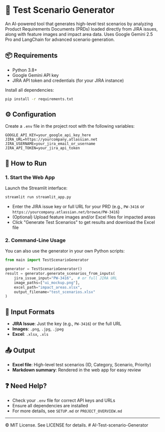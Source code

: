 # 🧪 Test Scenario Generator

An AI-powered tool that generates high-level test scenarios by analyzing Product Requirements Documents (PRDs) loaded directly from JIRA issues, along with feature images and impact area data. Uses Google Gemini 2.5 Pro and LangChain for advanced scenario generation.


## 📦 Requirements

- Python 3.8+
- Google Gemini API key
- JIRA API token and credentials (for your JIRA instance)

Install all dependencies:
```bash
pip install -r requirements.txt
```

## ⚙️ Configuration

Create a `.env` file in the project root with the following variables:
```
GOOGLE_API_KEY=your_google_api_key_here
JIRA_URL=https://yourcompany.atlassian.net
JIRA_USERNAME=your_jira_email_or_username
JIRA_API_TOKEN=your_jira_api_token
```

## 🏃 How to Run

### 1. Start the Web App
Launch the Streamlit interface:
```bash
streamlit run streamlit_app.py
```
- Enter the JIRA issue key or full URL for your PRD (e.g., `PW-3416` or `https://yourcompany.atlassian.net/browse/PW-3416`)
- (Optional) Upload feature images and/or Excel files for impacted areas
- Click "Generate Test Scenarios" to get results and download the Excel file

### 2. Command-Line Usage
You can also use the generator in your own Python scripts:
```python
from main import TestScenarioGenerator

generator = TestScenarioGenerator()
result = generator.generate_scenarios_from_inputs(
    jira_issue_input="PW-3416",  # or full JIRA URL
    image_paths=["ui_mockup.png"],
    excel_path="impact_areas.xlsx",
    output_filename="test_scenarios.xlsx"
)
```

## 📝 Input Formats
- **JIRA Issue**: Just the key (e.g., `PW-3416`) or the full URL
- **Images**: `.png`, `.jpg`, `.jpeg`
- **Excel**: `.xlsx`, `.xls`

## 📤 Output
- **Excel file**: High-level test scenarios (ID, Category, Scenario, Priority)
- **Markdown summary**: Rendered in the web app for easy review

## ❓ Need Help?
- Check your `.env` file for correct API keys and URLs
- Ensure all dependencies are installed
- For more details, see `SETUP.md` or `PROJECT_OVERVIEW.md`

---

© MIT License. See LICENSE for details. #   A I - T e s t - s c e n a r i o - G e n e r a t o r 
 
 
